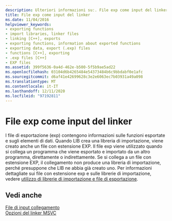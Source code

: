 ```yaml
---
description: Ulteriori informazioni su:. File exp come input del linker
title: File exp come input del linker
ms.date: 11/04/2016
helpviewer_keywords:
- exporting functions
- import libraries, linker files
- linking [C++], exports
- exporting functions, information about exported functions
- exporting data, export (.exp) files
- functions [C++], exporting
- .exp files [C++]
- EXP files
ms.assetid: 399f5636-0a4d-462e-b500-5f5b9ae5ad22
ms.openlocfilehash: 03104d6b4265484e54373484b6c9bbdabf0e1afc
ms.sourcegitcommit: d6af41e42699628c3e2e6063ec7b03931a49a098
ms.translationtype: MT
ms.contentlocale: it-IT
ms.lasthandoff: 12/11/2020
ms.locfileid: "97192811"
---
```

# <a name="exp-files-as-linker-input"></a>File exp come input del linker

I file di esportazione (exp) contengono informazioni sulle funzioni esportate e sugli elementi di dati. Quando LIB crea una libreria di importazione, viene creato anche un file con estensione EXP. Il file exp viene utilizzato quando si collega un programma che viene esportato e importato da un altro programma, direttamente o indirettamente. Se si collega a un file con estensione EXP, il collegamento non produce una libreria di importazione, perché presuppone che LIB ne abbia già creato uno. Per informazioni dettagliate sui file con estensione exp e sulle librerie di importazione, vedere [utilizzo di librerie di importazione e file di esportazione](working-with-import-libraries-and-export-files.md).

## <a name="see-also"></a>Vedi anche

[File di input collegamento](link-input-files.md)<br/>
[Opzioni del linker MSVC](linker-options.md)
